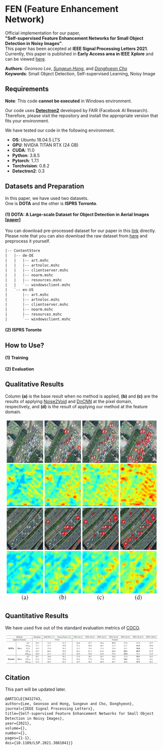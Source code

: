 # FEN (Feature Enhancement Network)
Official implementation for our paper,  
**"Self-supervised Feature Enhancement Networks for Small Object Detection in Noisy Images"**.  
This paper has been accepted at **IEEE Signal Processing Letters 2021**.  
Currently, this paper is published in **Early Access area in IEEE Xplore** and can be viewed [here](https://ieeexplore.ieee.org/document/9432743). 
  
**Authors**: *Geonsoo Lee*, *[Sungeun Hong](https://scholar.google.com/citations?user=CD27PpoAAAAJ&hl=ko&oi=ao)*, and *[Donghyeon Cho](https://scholar.google.com/citations?user=zj-NER4AAAAJ&hl=ko&oi=ao)*  
**Keywords**: Small Object Detection, Self-supervised Learning, Noisy Image  

## Requirements
**Note**: This code **cannot be executed** in Windows environment.  

Our code uses **[Detectron2](https://github.com/facebookresearch/detectron2)** developed by FAIR (Facebook AI Research).   
Therefore, please visit the repository and install the appropriate version that fits your environment.  

We have tested our code in the following environment.  
- **OS**: Ubuntu 18.04.5 LTS
- **GPU**: NVIDIA TITAN RTX (24 GB)
- **CUDA**: 11.0
- **Python**: 3.8.5
- **Pytorch**: 1.7.1
- **Torchvision**: 0.8.2
- **Detectron2**: 0.3

## Datasets and Preparation
In this paper, we have used two datasets.   
One is **DOTA** and the other is **ISPRS Torronto**.

#### (1) DOTA: A Large-scale Dataset for Object Detection in Aerial Images [[paper](https://arxiv.org/abs/1711.10398)]
You can download pre-processed dataset for our paper in this [link](https://2gunsu.synology.me:1006/fsdownload/eujZj9FTJ/DOTA.zip) directly.  
Please note that you can also download the raw dataset from [here](https://captain-whu.github.io/DOTA/dataset.html) and preprocess it yourself.

```
|-- ContentStore
|   |-- de-DE
|   |   |-- art.mshc
|   |   |-- artnoloc.mshc
|   |   |-- clientserver.mshc
|   |   |-- noarm.mshc
|   |   |-- resources.mshc
|   |   `-- windowsclient.mshc
|   `-- en-US
|       |-- art.mshc
|       |-- artnoloc.mshc
|       |-- clientserver.mshc
|       |-- noarm.mshc
|       |-- resources.mshc
|       `-- windowsclient.mshc
```

#### (2) ISPRS Toronto

## How to Use?
#### (1) Training
#### (2) Evaluation

## Qualitative Results
Column **(a)** is the base result when no method is applied, **(b)** and **(c)** are the results of applying [Noise2Void](https://ieeexplore.ieee.org/document/8954066) and [DnCNN](https://ieeexplore.ieee.org/document/7839189) at the pixel domain, respectively, and **(d)** is the result of applying our method at the feature domain.
<p align="center">
  <img src="/IMG/result_img.png" width="600" height="600">
</p>

## Quantitative Results
We have used five out of the standard evaluation metrics of [COCO](https://cocodataset.org/#detection-eval).
<p align="center">
  <img src="/IMG/result_table.png">
</p>

## Citation
This part will be updated later.
```
@ARTICLE{9432743,  
author={Lee, Geonsoo and Hong, Sungeun and Cho, Donghyeon},  
journal={IEEE Signal Processing Letters},   
title={Self-supervised Feature Enhancement Networks for Small Object Detection in Noisy Images},   
year={2021},  
volume={},  
number={},  
pages={1-1},  
doi={10.1109/LSP.2021.3081041}}
```
